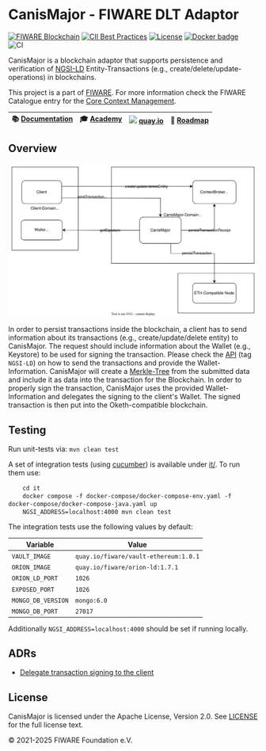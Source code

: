 
# CanisMajor - FIWARE DLT Adaptor

[![FIWARE Blockchain](https://nexus.lab.fiware.org/repository/raw/public/badges/chapters/core.svg)](https://www.fiware.org/developers/catalogue/)
[![CII Best Practices](https://bestpractices.coreinfrastructure.org/projects/4661/badge)](https://bestpractices.coreinfrastructure.org/projects/4661)
[![License](https://img.shields.io/github/license/FIWARE/canismajor.svg)](https://opensource.org/licenses/Apache-2.0)
[![Docker badge](https://img.shields.io/badge/quay.io-fiware%2Fcanis--major-grey?logo=red%20hat&labelColor=EE0000)](https://quay.io/repository/fiware/canis-major)
<br/>
![CI](https://github.com/FIWARE/canismajor/workflows/Integration-test/badge.svg)

CanisMajor is a blockchain adaptor that supports persistence and verification of [NGSI-LD](https://www.etsi.org/deliver/etsi_gs/CIM/001_099/009/01.07.01_60/gs_cim009v010701p.pdf) Entity-Transactions (e.g., create/delete/update- operations) in blockchains. 


This project is a part of [FIWARE](https://github.com/fiware).  For more information check the FIWARE Catalogue entry for the
[Core Context Management](https://github.com/Fiware/catalogue/tree/master/core).

| :books: [Documentation](https://fiware.github.io/CanisMajor) | :mortar_board: [Academy](https://github.com/fiware/tutorials.Step-by-Step) | <img style="height:1em" src="https://quay.io/static/img/quay_favicon.png"/> [quay.io](https://quay.io/repository/fiware/canis-major)  | :dart: [Roadmap](https://github.com/orgs/FIWARE/projects/2/views/1) |
| --------------------------------------------------------------------- | ------------------------------------------------------------------------------------------ | ---------------------------------------------------------- | --------------------------------------------------------------------------- |

## Overview

![Current Architecture](./docs/images/canis-major-overview.svg)

In order to persist transactions inside the blockchain, a client has to send information about its transactions (e.g., create/update/delete entity) to CanisMajor. 
The request should include information about the Wallet (e.g., Keystore) to be used for signing the transaction. Please check the [API](./api/api.yaml) (tag `NGSI-LD`) on how to 
send the transactions and provide the Wallet-Information. CanisMajor will create a [Merkle-Tree](https://en.wikipedia.org/wiki/Merkle_tree) from the submitted data 
and include it as data into the transaction for the Blockchain. In order to properly sign the transaction, CanisMajor uses the provided Wallet-Information and delegates the
signing to the client's Wallet. The signed transaction is then put into the Oketh-compatible blockchain.

## Testing

Run unit-tests via: ```mvn clean test```

A set of integration tests (using [cucumber](https://cucumber.io/)) is available under [it/](./it). 
To run them use:

```shell
    cd it
    docker compose -f docker-compose/docker-compose-env.yaml -f docker-compose/docker-compose-java.yaml up
    NGSI_ADDRESS=localhost:4000 mvn clean test
```


The integration tests use the following values by default:

| Variable | Value |
| ---| --- |
| `VAULT_IMAGE`|`quay.io/fiware/vault-ethereum:1.0.1` |
| `ORION_IMAGE`|`quay.io/fiware/orion-ld:1.7.1` |
| `ORION_LD_PORT`|`1026` |
| `EXPOSED_PORT`|`1026` |
| `MONGO_DB_VERSION`|`mongo:6.0` |
| `MONGO_DB_PORT`|`27017` |

Additionally `NGSI_ADDRESS=localhost:4000` should be set if running locally.



## ADRs

* [Delegate transaction signing to the client](docs/adrs/delegate-signatur.md)


## License

CanisMajor is licensed under the Apache License, Version 2.0. See [LICENSE](LICENSE) for the full license text.

© 2021-2025 FIWARE Foundation e.V.
